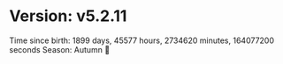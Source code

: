 # Version: v5.2.11
Time since birth: 1899 days, 45577 hours, 2734620 minutes, 164077200 seconds
Season: Autumn 🍁
